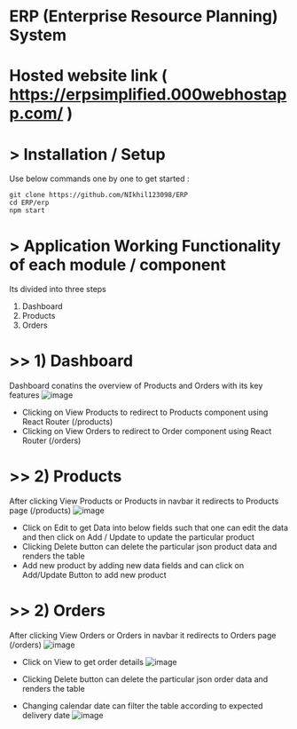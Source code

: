 # ERP (Enterprise Resource Planning) System

# Hosted website link ( https://erpsimplified.000webhostapp.com/ )

# > Installation / Setup
Use below commands one by one to get started :

    git clone https://github.com/NIkhil123098/ERP
    cd ERP/erp
    npm start


# > Application Working Functionality of each module / component
Its divided into three steps 
1) Dashboard
2) Products
3) Orders

# >> 1) Dashboard
Dashboard conatins the overview of Products and Orders with its key features
![image](https://github.com/NIkhil123098/ERP/assets/61054037/32bdd021-2ad2-41ed-a909-15a81f5a173e)

* Clicking on View Products to redirect to Products component using React Router (/products)
* Clicking on View Orders to redirect to Order component using React Router (/orders)


# >> 2) Products
After clicking View Products or Products in navbar it redirects to Products page (/products)
![image](https://github.com/NIkhil123098/ERP/assets/61054037/664a9695-e4e3-4e72-94cc-ea9ff595fed3)

* Click on Edit to get Data  into below fields such that one can edit the data and then click on Add / Update to update the particular product
* Clicking Delete button can delete the particular json product data and renders the table
* Add new product by adding new data fields and can click on Add/Update Button to add new product


# >> 2) Orders
After clicking View Orders or Orders in navbar it redirects to Orders page (/orders)
![image](https://github.com/NIkhil123098/ERP/assets/61054037/0ee4e144-aa4a-41b5-a42c-8cb08d586c00)



* Click on View to get order details
  ![image](https://github.com/NIkhil123098/ERP/assets/61054037/6f0989f8-cab8-4468-b59d-2cc6bd56e31e)

* Clicking Delete button can delete the particular json order data and renders the table
* Changing calendar date can filter the table according to expected delivery date
   ![image](https://github.com/NIkhil123098/ERP/assets/61054037/222dafca-9627-46c4-a725-e08e3d2d80ae)








